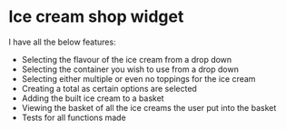 # Ice cream shop widget

I have all the below features:
* Selecting the flavour of the ice cream from a drop down
* Selecting the container you wish to use from a drop down
* Selecting either multiple or even no toppings for the ice cream
* Creating a total as certain options are selected 
* Adding the built ice cream to a basket
* Viewing the basket of all the ice creams the user put into the basket
* Tests for all functions made